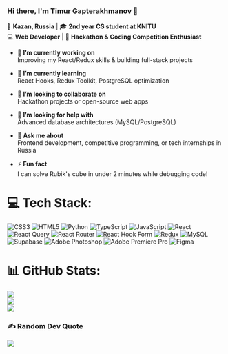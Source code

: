 ### Hi there, I'm Timur Gapterakhmanov 👋

📍 **Kazan, Russia** | 🎓 **2nd year CS student at KNITU**  
💻 **Web Developer** | 🚀 **Hackathon & Coding Competition Enthusiast**

- 🔭 **I’m currently working on**  
  Improving my React/Redux skills & building full-stack projects

- 🌱 **I’m currently learning**  
  React Hooks, Redux Toolkit, PostgreSQL optimization

- 👯 **I’m looking to collaborate on**  
  Hackathon projects or open-source web apps

- 🤝 **I’m looking for help with**  
  Advanced database architectures (MySQL/PostgreSQL)

- 💬 **Ask me about**  
  Frontend development, competitive programming, or tech internships in Russia

- ⚡ **Fun fact**  
  I can solve Rubik's cube in under 2 minutes while debugging code!


# 💻 Tech Stack:
![CSS3](https://img.shields.io/badge/css3-%231572B6.svg?style=for-the-badge&logo=css3&logoColor=white) ![HTML5](https://img.shields.io/badge/html5-%23E34F26.svg?style=for-the-badge&logo=html5&logoColor=white) ![Python](https://img.shields.io/badge/python-3670A0?style=for-the-badge&logo=python&logoColor=ffdd54) ![TypeScript](https://img.shields.io/badge/typescript-%23007ACC.svg?style=for-the-badge&logo=typescript&logoColor=white) ![JavaScript](https://img.shields.io/badge/javascript-%23323330.svg?style=for-the-badge&logo=javascript&logoColor=%23F7DF1E) ![React](https://img.shields.io/badge/react-%2320232a.svg?style=for-the-badge&logo=react&logoColor=%2361DAFB) ![React Query](https://img.shields.io/badge/-React%20Query-FF4154?style=for-the-badge&logo=react%20query&logoColor=white) ![React Router](https://img.shields.io/badge/React_Router-CA4245?style=for-the-badge&logo=react-router&logoColor=white) ![React Hook Form](https://img.shields.io/badge/React%20Hook%20Form-%23EC5990.svg?style=for-the-badge&logo=reacthookform&logoColor=white) ![Redux](https://img.shields.io/badge/redux-%23593d88.svg?style=for-the-badge&logo=redux&logoColor=white) ![MySQL](https://img.shields.io/badge/mysql-4479A1.svg?style=for-the-badge&logo=mysql&logoColor=white) ![Supabase](https://img.shields.io/badge/Supabase-3ECF8E?style=for-the-badge&logo=supabase&logoColor=white) ![Adobe Photoshop](https://img.shields.io/badge/adobe%20photoshop-%2331A8FF.svg?style=for-the-badge&logo=adobe%20photoshop&logoColor=white) ![Adobe Premiere Pro](https://img.shields.io/badge/Adobe%20Premiere%20Pro-9999FF.svg?style=for-the-badge&logo=Adobe%20Premiere%20Pro&logoColor=white) ![Figma](https://img.shields.io/badge/figma-%23F24E1E.svg?style=for-the-badge&logo=figma&logoColor=white)
# 📊 GitHub Stats:
![](https://github-readme-stats.vercel.app/api?username=gldkizz&theme=dark&hide_border=true&include_all_commits=true&count_private=false)<br/>
![](https://nirzak-streak-stats.vercel.app/?user=gldkizz&theme=dark&hide_border=true)<br/>
![](https://github-readme-stats.vercel.app/api/top-langs/?username=gldkizz&theme=dark&hide_border=true&include_all_commits=true&count_private=false&layout=compact)

### ✍️ Random Dev Quote
![](https://quotes-github-readme.vercel.app/api?type=horizontal&theme=merko)

<!-- Proudly created with GPRM ( https://gprm.itsvg.in ) -->

